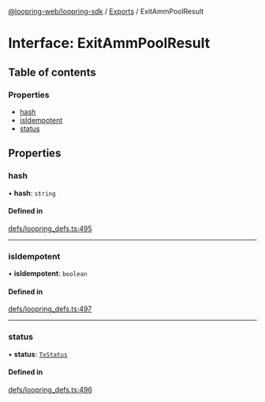 [@loopring-web/loopring-sdk](../README.md) / [Exports](../modules.md) / ExitAmmPoolResult

# Interface: ExitAmmPoolResult

## Table of contents

### Properties

- [hash](ExitAmmPoolResult.md#hash)
- [isIdempotent](ExitAmmPoolResult.md#isidempotent)
- [status](ExitAmmPoolResult.md#status)

## Properties

### hash

• **hash**: `string`

#### Defined in

[defs/loopring_defs.ts:495](https://github.com/Loopring/loopring_sdk/blob/9d83b66/src/defs/loopring_defs.ts#L495)

___

### isIdempotent

• **isIdempotent**: `boolean`

#### Defined in

[defs/loopring_defs.ts:497](https://github.com/Loopring/loopring_sdk/blob/9d83b66/src/defs/loopring_defs.ts#L497)

___

### status

• **status**: [`TxStatus`](../enums/TxStatus.md)

#### Defined in

[defs/loopring_defs.ts:496](https://github.com/Loopring/loopring_sdk/blob/9d83b66/src/defs/loopring_defs.ts#L496)
